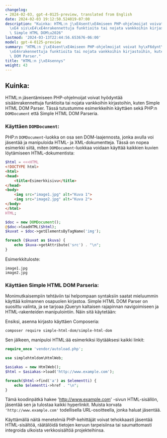 ```yaml
---
changelog:
- 2024-02-03, gpt-4-0125-preview, translated from English
date: 2024-02-03 19:12:50.524019-07:00
description: "Kuinka: HTML:n j\xE4sent\xE4miseen PHP-ohjelmoijat voivat hy\xF6dynt\xE4\
  \xE4 sis\xE4\xE4nrakennettuja funktioita tai nojata vankkoihin kirjastoihin, kuten\
  \ Simple HTML DOM\u2026"
lastmod: '2024-03-13T22:44:56.653676-06:00'
model: gpt-4-0125-preview
summary: "HTML:n j\xE4sent\xE4miseen PHP-ohjelmoijat voivat hy\xF6dynt\xE4\xE4 sis\xE4\
  \xE4nrakennettuja funktioita tai nojata vankkoihin kirjastoihin, kuten Simple HTML\
  \ DOM Parser."
title: "HTML:n j\xE4sennys"
weight: 43
---
```


## Kuinka:
HTML:n jäsentämiseen PHP-ohjelmoijat voivat hyödyntää sisäänrakennettuja funktioita tai nojata vankkoihin kirjastoihin, kuten Simple HTML DOM Parser. Tässä tutustumme esimerkkeihin käyttäen sekä PHP:n `DOMDocument` että Simple HTML DOM Parseria.

### Käyttäen `DOMDocument`:
PHP:n `DOMDocument`-luokka on osa sen DOM-laajennosta, jonka avulla voi jäsentää ja manipuloida HTML- ja XML-dokumentteja. Tässä on nopea esimerkki siitä, miten `DOMDocument`-luokkaa voidaan käyttää kaikkien kuvien löytämiseen HTML-dokumentista:

```php
$html = <<<HTML
<!DOCTYPE html>
<html>
<head>
    <title>Esimerkkisivu</title>
</head>
<body>
    <img src="image1.jpg" alt="Kuva 1">
    <img src="image2.jpg" alt="Kuva 2">
</body>
</html>
HTML;

$doc = new DOMDocument();
@$doc->loadHTML($html);
$kuvat = $doc->getElementsByTagName('img');

foreach ($kuvat as $kuva) {
    echo $kuva->getAttribute('src') . "\n";
}
```

Esimerkkituloste:
```
image1.jpg
image2.jpg
```

### Käyttäen Simple HTML DOM Parseria:
Monimutkaisempiin tehtäviin tai helpompaan syntaksiin saatat mieluummin käyttää kolmannen osapuolen kirjastoa. Simple HTML DOM Parser on suosittu valinta, ja se tarjoaa jQueryn kaltaisen rajapinnan navigoimiseen ja HTML-rakenteiden manipulointiin. Näin sitä käytetään:

Ensiksi, asenna kirjasto käyttäen Composeria:
```
composer require simple-html-dom/simple-html-dom
```

Sen jälkeen, manipuloi HTML:ää esimerkiksi löytääksesi kaikki linkit:

```php
require_once 'vendor/autoload.php';

use simplehtmldom\HtmlWeb;

$asiakas = new HtmlWeb();
$html = $asiakas->load('http://www.example.com');

foreach($html->find('a') as $elementti) {
    echo $elementti->href . "\n";
}
```

Tämä koodinpätkä hakee 'http://www.example.com' -sivun HTML-sisällön, jäsentää sen ja tulostaa kaikki hyperlinkit. Muista korvata `'http://www.example.com'` todellisella URL-osoitteella, jonka haluat jäsentää.

Käyttämällä näitä menetelmiä PHP-kehittäjät voivat tehokkaasti jäsentää HTML-sisältöä, räätälöidä tietojen keruun tarpeisiinsa tai saumattomasti integroida ulkoista verkkosisältöä projekteihinsa.
